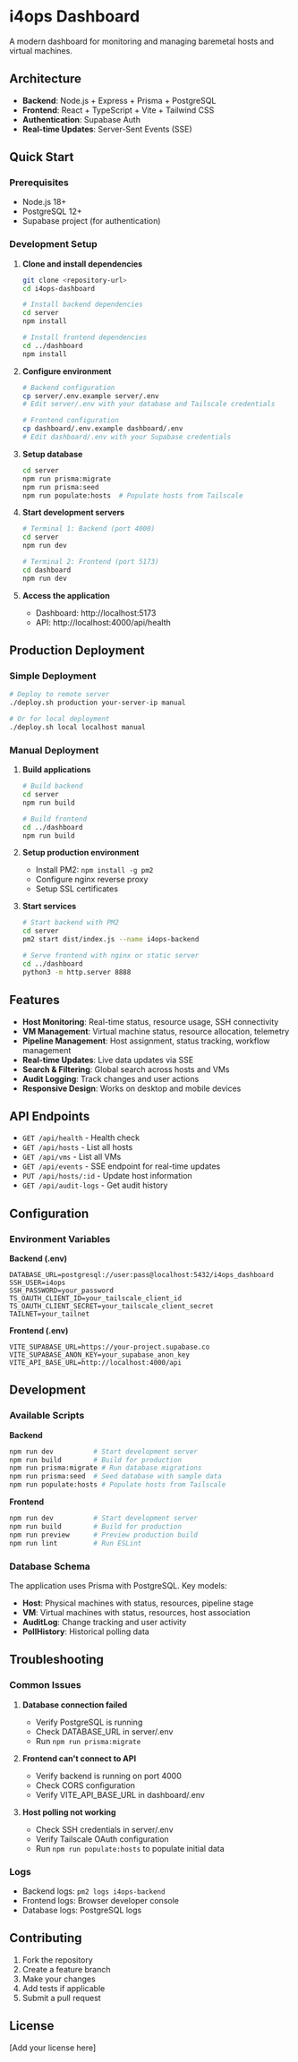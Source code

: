 # i4ops Dashboard

A modern dashboard for monitoring and managing baremetal hosts and virtual machines.

## Architecture

- **Backend**: Node.js + Express + Prisma + PostgreSQL
- **Frontend**: React + TypeScript + Vite + Tailwind CSS
- **Authentication**: Supabase Auth
- **Real-time Updates**: Server-Sent Events (SSE)

## Quick Start

### Prerequisites

- Node.js 18+
- PostgreSQL 12+
- Supabase project (for authentication)

### Development Setup

1. **Clone and install dependencies**
   ```bash
   git clone <repository-url>
   cd i4ops-dashboard
   
   # Install backend dependencies
   cd server
   npm install
   
   # Install frontend dependencies
   cd ../dashboard
   npm install
   ```

2. **Configure environment**
   ```bash
   # Backend configuration
   cp server/.env.example server/.env
   # Edit server/.env with your database and Tailscale credentials
   
   # Frontend configuration
   cp dashboard/.env.example dashboard/.env
   # Edit dashboard/.env with your Supabase credentials
   ```

3. **Setup database**
   ```bash
   cd server
   npm run prisma:migrate
   npm run prisma:seed
   npm run populate:hosts  # Populate hosts from Tailscale
   ```

4. **Start development servers**
   ```bash
   # Terminal 1: Backend (port 4000)
   cd server
   npm run dev
   
   # Terminal 2: Frontend (port 5173)
   cd dashboard
   npm run dev
   ```

5. **Access the application**
   - Dashboard: http://localhost:5173
   - API: http://localhost:4000/api/health

## Production Deployment

### Simple Deployment

```bash
# Deploy to remote server
./deploy.sh production your-server-ip manual

# Or for local deployment
./deploy.sh local localhost manual
```

### Manual Deployment

1. **Build applications**
   ```bash
   # Build backend
   cd server
   npm run build
   
   # Build frontend
   cd ../dashboard
   npm run build
   ```

2. **Setup production environment**
   - Install PM2: `npm install -g pm2`
   - Configure nginx reverse proxy
   - Setup SSL certificates

3. **Start services**
   ```bash
   # Start backend with PM2
   cd server
   pm2 start dist/index.js --name i4ops-backend
   
   # Serve frontend with nginx or static server
   cd ../dashboard
   python3 -m http.server 8888
   ```

## Features

- **Host Monitoring**: Real-time status, resource usage, SSH connectivity
- **VM Management**: Virtual machine status, resource allocation, telemetry
- **Pipeline Management**: Host assignment, status tracking, workflow management
- **Real-time Updates**: Live data updates via SSE
- **Search & Filtering**: Global search across hosts and VMs
- **Audit Logging**: Track changes and user actions
- **Responsive Design**: Works on desktop and mobile devices

## API Endpoints

- `GET /api/health` - Health check
- `GET /api/hosts` - List all hosts
- `GET /api/vms` - List all VMs
- `GET /api/events` - SSE endpoint for real-time updates
- `PUT /api/hosts/:id` - Update host information
- `GET /api/audit-logs` - Get audit history

## Configuration

### Environment Variables

**Backend (.env)**
```env
DATABASE_URL=postgresql://user:pass@localhost:5432/i4ops_dashboard
SSH_USER=i4ops
SSH_PASSWORD=your_password
TS_OAUTH_CLIENT_ID=your_tailscale_client_id
TS_OAUTH_CLIENT_SECRET=your_tailscale_client_secret
TAILNET=your_tailnet
```

**Frontend (.env)**
```env
VITE_SUPABASE_URL=https://your-project.supabase.co
VITE_SUPABASE_ANON_KEY=your_supabase_anon_key
VITE_API_BASE_URL=http://localhost:4000/api
```

## Development

### Available Scripts

**Backend**
```bash
npm run dev          # Start development server
npm run build        # Build for production
npm run prisma:migrate # Run database migrations
npm run prisma:seed  # Seed database with sample data
npm run populate:hosts # Populate hosts from Tailscale
```

**Frontend**
```bash
npm run dev          # Start development server
npm run build        # Build for production
npm run preview      # Preview production build
npm run lint         # Run ESLint
```

### Database Schema

The application uses Prisma with PostgreSQL. Key models:

- **Host**: Physical machines with status, resources, pipeline stage
- **VM**: Virtual machines with status, resources, host association
- **AuditLog**: Change tracking and user activity
- **PollHistory**: Historical polling data

## Troubleshooting

### Common Issues

1. **Database connection failed**
   - Verify PostgreSQL is running
   - Check DATABASE_URL in server/.env
   - Run `npm run prisma:migrate`

2. **Frontend can't connect to API**
   - Verify backend is running on port 4000
   - Check CORS configuration
   - Verify VITE_API_BASE_URL in dashboard/.env

3. **Host polling not working**
   - Check SSH credentials in server/.env
   - Verify Tailscale OAuth configuration
   - Run `npm run populate:hosts` to populate initial data

### Logs

- Backend logs: `pm2 logs i4ops-backend`
- Frontend logs: Browser developer console
- Database logs: PostgreSQL logs

## Contributing

1. Fork the repository
2. Create a feature branch
3. Make your changes
4. Add tests if applicable
5. Submit a pull request

## License

[Add your license here]
